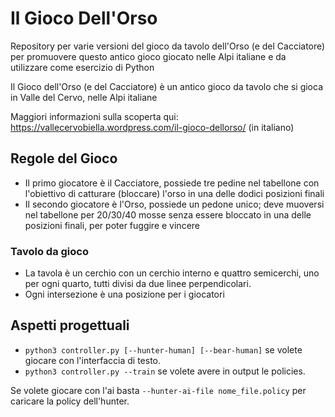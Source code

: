 # Il Gioco Dell'Orso
Repository per varie versioni del gioco da tavolo dell'Orso (e del Cacciatore) per promuovere questo antico gioco giocato nelle Alpi italiane e da utilizzare come esercizio di Python



Il Gioco dell'Orso (e del Cacciatore) è un antico gioco da tavolo che si gioca in Valle del Cervo, nelle Alpi italiane

Maggiori informazioni sulla scoperta qui:
https://vallecervobiella.wordpress.com/il-gioco-dellorso/
 (in italiano)



## Regole del Gioco

* Il primo giocatore è il Cacciatore, possiede tre pedine nel tabellone con l'obiettivo di catturare (bloccare) l'orso in una delle dodici posizioni finali
* Il secondo giocatore è l'Orso, possiede un pedone unico; deve muoversi nel tabellone per 20/30/40 mosse senza essere bloccato in una delle posizioni finali, per poter fuggire e vincere



### Tavolo da gioco

* La tavola è un cerchio con un cerchio interno e quattro semicerchi, uno per ogni quarto, tutti divisi da due linee perpendicolari.
* Ogni intersezione è una posizione per i giocatori

## Aspetti progettuali ##

- `python3 controller.py [--hunter-human] [--bear-human]` se volete giocare con l'interfaccia di testo.
- `python3 controller.py --train` se volete avere in output le policies.

Se volete giocare con l'ai basta `--hunter-ai-file nome_file.policy` per caricare la policy dell'hunter.